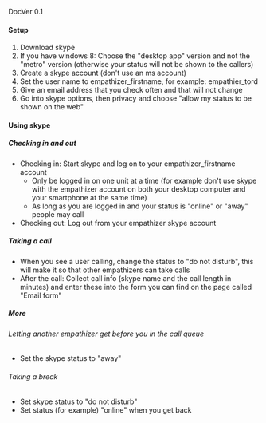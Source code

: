 DocVer 0.1


#### Setup

1. Download skype
  1. If you have windows 8: Choose the "desktop app" version and not the "metro" version (otherwise your status will not be shown to the callers)
2. Create a skype account (don't use an ms account)
  1. Set the user name to empathizer_firstname, for example: empathier_tord
  2. Give an email address that you check often and that will not change
3. Go into skype options, then privacy and choose "allow my status to be shown on the web"


#### Using skype

##### Checking in and out
* Checking in: Start skype and log on to your empathizer_firstname account
  * Only be logged in on one unit at a time (for example don't use skype with the empathizer account on both your desktop computer and your smartphone at the same time)
  * As long as you are logged in and your status is "online" or "away" people may call
* Checking out: Log out from your empathizer skype account

##### Taking a call
* When you see a user calling, change the status to "do not disturb", this will make it so that other empathizers can take calls
* After the call: Collect call info (skype name and the call length in minutes) and enter these into the form you can find on the page called "Email form"

##### More

###### Letting another empathizer get before you in the call queue
* Set the skype status to "away"

###### Taking a break
* Set skype status to "do not disturb"
* Set status (for example) "online" when you get back
